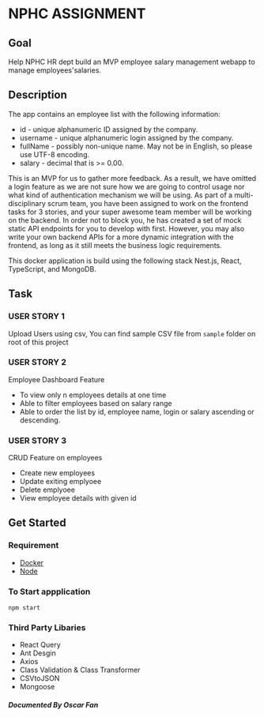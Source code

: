 # NPHC ASSIGNMENT
## Goal

Help NPHC HR dept build an MVP employee salary management webapp to manage employees'salaries.

## Description

The app contains an employee list with the following information:

- id - unique alphanumeric ID assigned by the company.
- username - unique alphanumeric login assigned by the company.
- fullName - possibly non-unique name. May not be in English, so please use UTF-8 encoding.
- salary - decimal that is >= 0.00.

This is an MVP for us to gather more feedback. As a result, we have omitted a login feature as we are not sure how we are going to control usage nor what kind of authentication mechanism we will be using.
As part of a multi-disciplinary scrum team, you have been assigned to work on the frontend tasks for 3 stories, and your super awesome team member will be working on the backend. In order not to block you, he has created a set of mock static API endpoints for you to develop with first. However, you may also write your own backend APIs for a more dynamic integration with the frontend, as long as it still meets the business logic requirements.

This docker application is build using the following stack Nest.js, React, TypeScript, and MongoDB.

## Task
### USER STORY 1
Upload Users using csv, You can find sample CSV file from  `sample` folder on root of this project

### USER STORY 2
Employee Dashboard Feature
- To view only n employees details at one time
- Able to filter employees based on salary range
- Able to order the list by id, employee name, login or salary ascending or
descending.
### USER STORY 3
CRUD Feature on employees
- Create new employees
- Update exiting emplyoee
- Delete emplyoee
- View employee details with given id

## Get Started

### Requirement
- [Docker](https://docs.docker.com/engine/install/)
- [Node](https://nodejs.org/en/download/)

### To Start appplication

```
npm start
```

### Third Party Libaries
- React Query
- Ant Desgin
- Axios
- Class Validation & Class Transformer
- CSVtoJSON
- Mongoose

##### Documented By Oscar Fan